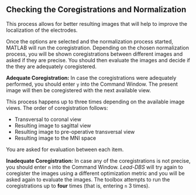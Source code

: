 ## Checking the Coregistrations and Normalization

This process allows for better resulting images that will help to improve the localization of the electrodes.

Once the options are selected and the normalization process started, MATLAB will run the coregistration. Depending on the chosen normalization process, you will be shown coregistrations between different images and asked if they are precise. You should then evaluate the images and decide if the they are adequately coregistered.

**Adequate Coregistration:**
In case the coregistrations were adequately performed, you should enter `y` into the Command Window. The present image will then be coregistered with the next available view.

This process happens up to three times depending on the available image views. The order of coregistration follows:
- Transversal to coronal view
- Resulting image to sagittal view
- Resulting image to pre-operative transversal view
- Resulting image to the MNI space

You are asked for evaluation between each item.

**Inadequate Coregistration:**
In case any of the coregistrations is not precise, you should enter `n` into the Command Window. _Lead-DBS_ will try again to coregister the images using a different optimization metric and you will be asked again to evaluate the images. The toolbox attempts to run the coregistrations up to **four** times (that is, entering `n` 3 times).
